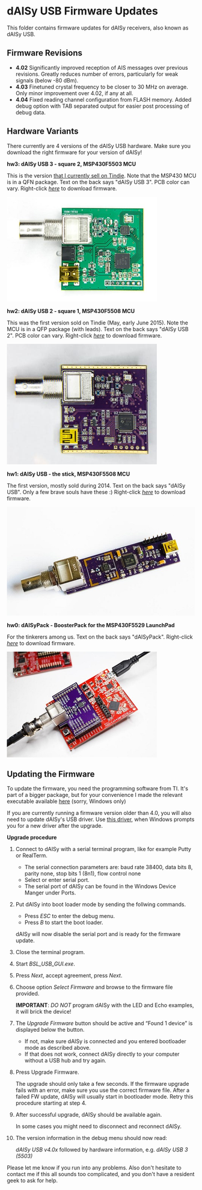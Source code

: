 dAISy USB Firmware Updates
==========================

This folder contains firmware updates for dAISy receivers, also known as dAISy USB.

Firmware Revisions
------------------

* **4.02** Significantly improved reception of AIS messages over previous revisions. Greatly reduces number of errors, particularly for weak signals (below -80 dBm).
* **4.03** Finetuned crystal frequency to be closer to 30 MHz on average. Only minor improvement over 4.02, if any at all.
* **4.04** Fixed reading channel configuration from FLASH memory. Added debug option with TAB separated output for easier post processing of debug data.

Hardware Variants
-----------------

There currently are 4 versions of the dAISy USB hardware. Make sure you download the right firmware for your version of dAISy!

**hw3: dAISy USB 3 - square 2, MSP430F5503 MCU**

This is the version [that I currently sell on Tindie](https://www.tindie.com/products/astuder/daisy-ais-receiver/).
Note that the MSP430 MCU is in a QFN package. Text on the back says "dAISy USB 3". PCB color can vary.
Right-click *[here](https://github.com/astuder/dAISy/raw/master/Firmware/Daisy_hw3_fw4_04.txt)* to download firmware.

![dAISy USB 3](../Pictures/dAISyUSB3.jpg)

**hw2: dAISy USB 2 - square 1, MSP430F5508 MCU**

This was the first version sold on Tindie (May, early June 2015). Note the MCU is in a QFP package (with leads). Text on the back says "dAISy USB 2".
PCB color can vary. Right-click *[here](https://github.com/astuder/dAISy/raw/master/Firmware/Daisy_hw2_fw4_04.txt)* to download firmware.

![dAISy USB 2](../Pictures/dAISyUSB2.jpg)

**hw1: dAISy USB - the stick, MSP430F5508 MCU**

The first version, mostly sold during 2014. Text on the back says "dAISy USB". Only a few brave souls have these :)
Right-click *[here](https://github.com/astuder/dAISy/raw/master/Firmware/Daisy_hw1_fw4_04.txt)* to download firmware.

![dAISy USB 1](../Pictures/dAISyUSB1.jpg)

**hw0: dAISyPack - BoosterPack for the MSP430F5529 LaunchPad**

For the tinkerers among us. Text on the back says "dAISyPack".
Right-click *[here](https://github.com/astuder/dAISy/raw/master/Firmware/Daisy_hw0_fw4_04.txt)* to download firmware.

![dAISyPack](../Pictures/dAISyUSBBoosterPack.jpg)

Updating the Firmware
---------------------

To update the firmware, you need the programming software from TI. It's part of a bigger package, but for your convenience I made the relevant executable available [here](http://www.adrianstuder.com/daisy/BSL_USB_GUI.zip) (sorry, Windows only)

If you are currently running a firmware version older than 4.0, you will also need to update dAISy's USB driver. Use [this driver](http://www.adrianstuder.com/daisy/daisyUSB%20inf%20v2.zip), when Windows prompts you for a new driver after the upgrade.

**Upgrade procedure**

1.	Connect to dAISy with a serial terminal program, like for example Putty or RealTerm.
    - The serial connection parameters are: baud rate 38400, data bits 8, parity none, stop bits 1 (8n1), flow control none
	- Select or enter serial port.
	- The serial port of dAISy can be found in the Windows Device Manger under Ports.

2.	Put dAISy into boot loader mode by sending the follwing commands.
	- Press *ESC* to enter the debug menu.
	- Press *B* to start the boot loader.
	
	dAISy will now disable the serial port and is ready for the firmware update.

3.	Close the terminal program.

4.	Start *BSL_USB_GUI.exe*.

5.	Press *Next*, accept agreement, press *Next*.

6.	Choose option *Select Firmware* and browse to the firmware file provided.
	
	**IMPORTANT**: *DO NOT* program dAISy with the LED and Echo examples, it will brick the device!

7.	The *Upgrade Firmware* button should be active and “Found 1 device” is displayed below the button.
	- If not, make sure dAISy is connected and you entered bootloader mode as described above.
	- If that does not work, connect dAISy directly to your computer without a USB hub and try again.
	
8.	Press Upgrade Firmware.
	
	The upgrade should only take a few seconds.
	If the firmware upgrade fails with an error, make sure you use the correct firmware file.
	After a failed FW update, dAISy will usually start in bootloader mode. Retry this procedure starting
	at step 4.

9.	After successful upgrade, dAISy should be available again.

	In some cases you might need to disconnect and reconnect dAISy.

10.	The version information in the debug menu should now read:

	*dAISy USB v4.0x* followed by hardware information, e.g. *dAISy USB 3 (5503)*

Please let me know if you run into any problems. Also don't hesitate to contact me if this all sounds too complicated,
and you don't have a resident geek to ask for help. 